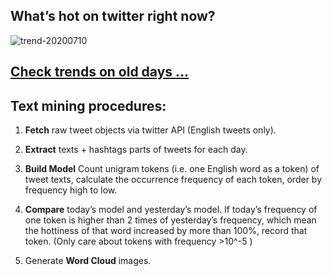 ## What’s hot on twitter right now?

![trend-20200710][wordcloud]

[wordcloud]: https://raw.githubusercontent.com/xdqc/tweet-trend-everyday/master/word-cloud/trend-20200710.png?token=AF5V4P7ADR6KQBZ4CEDTNIK6AXRMU "trend-20200710"

## [Check trends on old days ...](https://github.com/xdqc/tweet-trend-everyday/tree/master/word-cloud)

## Text mining procedures:

1. **Fetch** raw tweet objects via twitter API (English tweets only).

2. **Extract** texts + hashtags parts of tweets for each day.

3. **Build Model** Count unigram tokens (i.e. one English word as a token) of tweet texts, calculate the occurrence frequency of each token, order by frequency high to low.

4. **Compare** today’s model and yesterday’s model. If today’s frequency of one token is higher than 2 times of yesterday’s frequency, which mean the hottiness of that word increased by more than 100%, record that token. (Only care about tokens with frequency >10^-5 )

5. Generate **Word Cloud** images.
